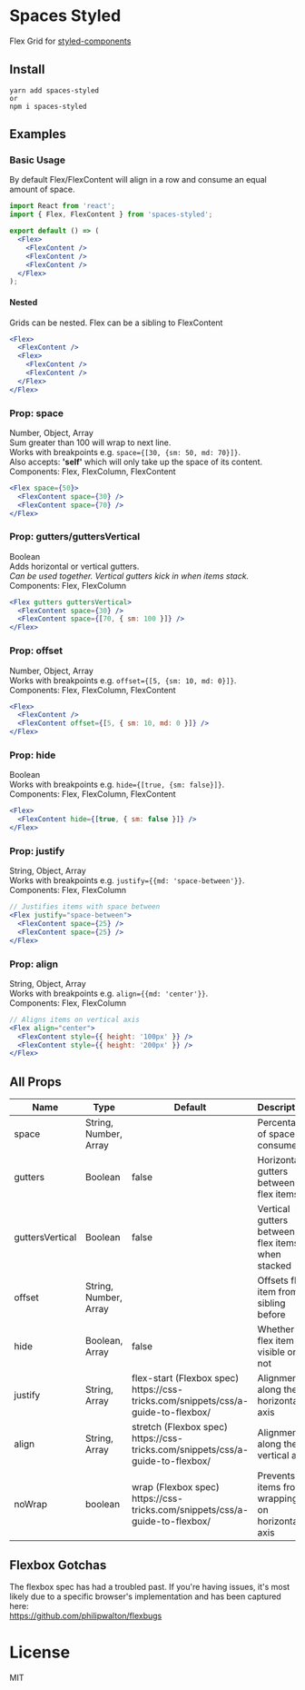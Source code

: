 # Spaces Styled

Flex Grid for [styled-components](https://github.com/styled-components/styled-components)

## Install

```
yarn add spaces-styled
or
npm i spaces-styled
```

## Examples

### Basic Usage

By default Flex/FlexContent will align in a row and consume an equal amount of space.

```jsx
import React from 'react';
import { Flex, FlexContent } from 'spaces-styled';

export default () => (
  <Flex>
    <FlexContent />
    <FlexContent />
    <FlexContent />
  </Flex>
);
```

#### Nested

Grids can be nested. Flex can be a sibling to FlexContent

```jsx
<Flex>
  <FlexContent />
  <Flex>
    <FlexContent />
    <FlexContent />
  </Flex>
</Flex>
```

### Prop: space

Number, Object, Array<br/>
Sum greater than 100 will wrap to next line.<br/>
Works with breakpoints e.g. `space={[30, {sm: 50, md: 70}]}`.<br/>
Also accepts: __'self'__ which will only take up the space of its content.<br/>
Components: Flex, FlexColumn, FlexContent

```jsx
<Flex space={50}>
  <FlexContent space={30} />
  <FlexContent space={70} />
</Flex>
```

### Prop: gutters/guttersVertical

Boolean<br/>
Adds horizontal or vertical gutters.<br/>
_Can be used together. Vertical gutters kick in when items stack._<br/>
Components: Flex, FlexColumn

```jsx
<Flex gutters guttersVertical>
  <FlexContent space={30} />
  <FlexContent space={[70, { sm: 100 }]} />
</Flex>
```

### Prop: offset

Number, Object, Array<br/>
Works with breakpoints e.g. `offset={[5, {sm: 10, md: 0}]}`.<br/>
Components: Flex, FlexColumn, FlexContent

```jsx
<Flex>
  <FlexContent />
  <FlexContent offset={[5, { sm: 10, md: 0 }]} />
</Flex>
```

### Prop: hide

Boolean<br/>
Works with breakpoints e.g. `hide={[true, {sm: false}]}`.<br/>
Components: Flex, FlexColumn, FlexContent

```jsx
<Flex>
  <FlexContent hide={[true, { sm: false }]} />
</Flex>
```

### Prop: justify

String, Object, Array<br/>
Works with breakpoints e.g. `justify={{md: 'space-between'}}`.<br/>
Components: Flex, FlexColumn

```jsx
// Justifies items with space between
<Flex justify="space-between">
  <FlexContent space={25} />
  <FlexContent space={25} />
</Flex>
```

### Prop: align

String, Object, Array<br/>
Works with breakpoints e.g. `align={{md: 'center'}}`.<br/>
Components: Flex, FlexColumn

```jsx
// Aligns items on vertical axis
<Flex align="center">
  <FlexContent style={{ height: '100px' }} />
  <FlexContent style={{ height: '200px' }} />
</Flex>
```

## All Props

<table class="table table-bordered table-striped">
    <thead>
    <tr>
        <th>Name</th>
        <th>Type</th>
        <th>Default</th>
        <th>Description</th>
    </tr>
    </thead>
    <tbody>
        <tr>
          <td>space</td>
          <td>String, Number, Array</td>
          <td></td>
          <td>Percentage of space consumed</td>
        </tr>
        <tr>
          <td>gutters</td>
          <td>Boolean</td>
          <td>false</td>
          <td>Horizontal gutters between flex items</td>
        </tr>
        <tr>
          <td>guttersVertical</td>
          <td>Boolean</td>
          <td>false</td>
          <td>Vertical gutters between flex items when stacked</td>
        </tr>
        <tr>
          <td>offset</td>
          <td>String, Number, Array</td>
          <td></td>
          <td>Offsets flex item from sibling before</td>
        </tr>
        <tr>
          <td>hide</td>
          <td>Boolean, Array</td>
          <td>false</td>
          <td>Whether flex item is visible or not</td>
        </tr>
        <tr>
          <td>justify</td>
          <td>String, Array</td>
          <td>flex-start (Flexbox spec) https://css-tricks.com/snippets/css/a-guide-to-flexbox/</td>
          <td>Alignment along the horizontal axis</td>
        </tr>
        <tr>
          <td>align</td>
          <td>String, Array</td>
          <td>stretch (Flexbox spec) https://css-tricks.com/snippets/css/a-guide-to-flexbox/</td>
          <td>Alignment along the vertical axis</td>
        </tr>
        <tr>
          <td>noWrap</td>
          <td>boolean</td>
          <td>wrap (Flexbox spec) https://css-tricks.com/snippets/css/a-guide-to-flexbox/</td>
          <td>Prevents items from wrapping on horizontal axis</td>
        </tr>
    </tbody>
</table>

## Flexbox Gotchas
The flexbox spec has had a troubled past. If you're having issues, it's most likely due to a specific browser's implementation and has been captured here:
<br/>https://github.com/philipwalton/flexbugs

# License

MIT
